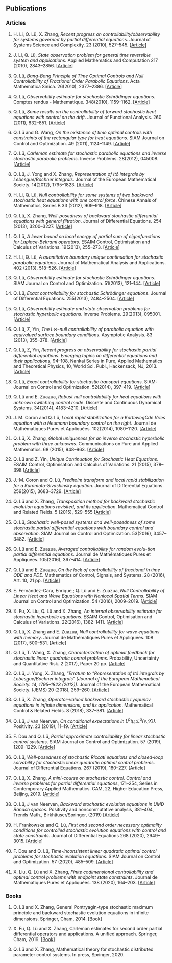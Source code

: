 ## Publications

### Articles

1. H. Li, Q. Lü, X. Zhang, *Recent progress on controllability/observability for systems governed by partial differential equations*. Journal of Systems Science and Complexity. 23 (2010), 527–545.  [[Article](https://doi.org/10.1007/s11424-010-0144-9)]

2. J. Li, Q. Lü, *State observation problem for general time reversible system and applications*. Applied Mathematics and Computation 217 (2010), 2843–2856.  [[Article](https://doi.org/10.1016/j.amc.2010.08.020)]

3. Q. Lü, *Bang-Bang Principle of Time Optimal Controls and Null Controllability of Fractional Order Parabolic Equations*. Acta Mathematica Sinica. 26(2010), 2377–2386. [[Article](https://doi.org/10.1007/s10114-010-9051-1)]

4. Q. Lü, *Observability estimate for stochastic Schrödinger equations*. Comptes rendus - Mathematique. 348(2010), 1159–1162. [[Article](https://doi.org/10.1016/j.crma.2010.10.016)]

5. Q. Lü, *Some results on the controllability of forward stochastic heat equations with control on the drift*. Journal of Functional Analysis. 260 (2011), 832–851. [[Article](https://doi.org/10.1016/j.jfa.2010.10.018)]

6. Q. Lü and G. Wang, *On the existence of time optimal controls with constraints of the rectangular type for heat equations*. SIAM Journal on Control and Optimization. 49 (2011), 1124–1149. [[Article](https://doi.org/10.1137/10081277X)]

7. Q. Lü, *Carleman estimate for stochastic parabolic equations and inverse stochastic parabolic problems*. Inverse Problems. 28(2012), 045008. [[Article](https://doi.org/10.1088/0266-5611/28/4/045008)]

8. Q. Lü, J. Yong and X. Zhang, *Representation of Itô integrals by Lebesgue/Bochner integrals*. Journal of the European Mathematical Society. 14(2012), 1795–1823. [[Article](https://doi.org/10.4171/JEMS/347)]

9. H. Li, Q. Lü, *Null controllability for some systems of two backward stochastic heat equations with one control force*. Chinese Annals of Mathematics, Series B 33 (2012), 909–918.  [[Article](https://doi.org/10.1007/s11401-012-0743-y)]

10. Q. Lü, X. Zhang, *Well-posedness of backward stochastic differential equations with general filtration*. Journal of Differential Equations. 254 (2013), 3200–3227.  [[Article](https://doi.org/10.1016/j.jde.2013.01.010)]

11. Q. Lü, *A lower bound on local energy of partial sum of eigenfunctions for Laplace-Beltrami operators*. ESAIM Control, Optimisation and Calculus of Variations. 19(2013), 255–273. [[Article](https://doi.org/10.1051/cocv/2012008)]

12. H. Li, Q. Lü, *A quantitative boundary unique continuation for stochastic parabolic equations*. Journal of Mathematical Analysis and Applications. 402 (2013), 518–526.  [[Article](https://doi.org/10.1016/j.jmaa.2013.01.038)]

13. Q. Lü, *Observability estimate for stochastic Schrödinger equations*. SIAM Journal on Control and Optimization. 51(2013), 121–144. [[Article](https://doi.org/10.1137/110830964)]

14. Q. Lü, *Exact controllability for stochastic Schrödinger equations*. Journal of Differential Equations. 255(2013), 2484–2504. [[Article](https://doi.org/10.1016/j.jde.2013.01.010)]

15. Q. Lü, *Observability estimate and state observation problems for stochastic hyperbolic equations*. Inverse Problems. 29(2013), 095001. [[Article](https://doi.org/10.1088/0266-5611/29/9/095011)]

16. Q. Lü,  Z, Yin, *The L∞-null controllability of parabolic equation with equivalued surface boundary conditions*. Asymptotic Analysis. 83 (2013), 355–378. [[Article](https://content.iospress.com/articles/asymptotic-analysis/asy1167)]

17. Q. Lü,  Z, Yin, *Recent progress on observability for stochastic partial differential equations. Emerging topics on differential equations and their applications*, 94–108, Nankai Series in Pure, Applied Mathematics and Theoretical Physics, 10, World Sci. Publ., Hackensack, NJ, 2013. [[Article](https://doi.org/10.1142/9789814449755_0008)]

18. Q. Lü, *Exact controllability for stochastic transport equations*. SIAM: Journal on Control and Optimization. 52(2014), 397–419. [[Article](https://doi.org/10.1137/130910373)]

19. Q. Lü and E. Zuazua, *Robust null controllability for heat equations with unknown switching control mode*. Discrete and Continuous Dynamical Systems. 34(2014), 4183–4210. [[Article](https://doi.org/10.3934/dcds.2014.34.4183)]

20. J. M. Coron and Q. Lü, *Local rapid stabilization for a KortewegCde Vries equation with a Neumann boundary control on the right*. Journal de Mathématiques Pures et Appliquées. 102(2014), 1080–1120. [[Article](https://doi.org/10.1016/j.matpur.2014.03.004)]

21. Q. Lü, X. Zhang, *Global uniqueness for an inverse stochastic hyperbolic problem with three unknowns*. Communications on Pure and Applied Mathematics. 68 (2015), 948–963. [[Article](https://doi.org/10.1002/cpa.21503)]

22. Q. Lü and Z. Yin, *Unique Continuation for Stochastic Heat Equations*. ESAIM Control, Optimisation and Calculus of Variations. 21 (2015), 378–398 [[Article](https://doi.org/10.1051/cocv/2014027)]

23. J.-M. Coron and Q. Lü, *Fredholm transform and local rapid stabilization for a Kuramoto-Sivashinsky equation*. Journal of Diﬀerential Equations. 259(2015), 3683–3729. [[Article](https://doi.org/10.1016/j.jde.2015.05.001)]

24. Q. Lü and X. Zhang, *Transposition method for backward stochastic evolution equations revisited, and its application*. Mathematical Control and Related Fields. 5 (2015), 529–555  [[Article](https://doi.org/10.3934/mcrf.2015.5.529)]

25. Q. Lü, *Stochastic well-posed systems and well-posedness of some stochastic partial diﬀerential equations with boundary control and observation*. SIAM Journal on Control and Optimization. 53(2016), 3457–3482.  [[Article](https://doi.org/10.1137/151002605)]

26. Q. Lü and E. Zuazua, *Averaged controllability for random evolu-tion partial differential equations*. Journal de Mathématiques Pures et Appliquées. 105(2016), 367–414.  [[Article](https://doi.org/10.1016/j.matpur.2015.11.004)]

27. Q. Lü and E. Zuazua, *On the lack of controllability of fractional in time ODE and PDE*. Mathematics of Control, Signals, and Systems. 28 (2016), Art. 10, 21 pp.  [[Article](https://doi.org/10.1007/s00498-016-0162-9)]

28. E. Fernández-Cara, Enrique,; Q. Lü and E. Zuazua, *Null Controllability of Linear Heat and Wave Equations with Nonlocal Spatial Terms*. SIAM Journal on Control and Optimization. 54 (2016), 2009–2019.  [[Article](https://doi.org/10.1137/15M1044291)]

29. X. Fu, X. Liu, Q. Lü and X. Zhang, *An internal observability estimate for stochastic hyperbolic equations*. ESAIM Control, Optimisation and Calculus of Variations. 22(2016), 1382–1411. [[Article](https://doi.org/10.1051/cocv/2016042)]

30. Q. Lü, X. Zhang and E. Zuazua, *Null controllability for wave equations with memory*. Journal de Mathématiques Pures et Appliquées. 108 (2017), 500–531.  [[Article](https://doi.org/10.1016/j.matpur.2017.05.001)]


31. Q. Lü,  T. Wang, X. Zhang, *Characterization of optimal feedback for stochastic linear quadratic control problems*. Probability, Uncertainty and Quantitative Risk. 2 (2017), Paper 20 pp.  [[Article](https://doi.org/10.1186/s41546-017-0022-7)]

32. Q. Lü,  J. Yong, X. Zhang, *"Erratum to "Representation of Itô integrals by Lebesgue/Bochner integrals" (Journal of the European Mathematical Society. 14, 1795–1823 (2012))*. Journal of the European Mathematical Society. (JEMS) 20 (2018), 259–260. [[Article](https://doi.org/10.4171/JEMS/765)]

33. Q. Lü, X. Zhang, *Operator-valued backward stochastic Lyapunov equations in infinite dimensions, and its application*. Mathematical Control & Related Fields. 8 (2018), 337–381.  [[Article](https://doi.org/10.3934/mcrf.2018014)]

34. Q. Lü,  J van Neerven, *On conditional expectations in $L^p(\mu,;L^q(\nu,;X))$*. Positivity. 23 (2019), 11–19.   [[Article](https://doi.org/10.1007/s11117-018-0589-y)]

35. F. Dou and Q. Lü, *Partial approximate controllability for linear stochastic control systems*. SIAM Journal on Control and Optimization. 57 (2019), 1209–1229.  [[Article](https://doi.org/10.1137/18M1164640)]

36. Q. Lü, *Well-posedness of stochastic Riccati equations and closed-loop solvability for stochastic linear quadratic optimal control problems*. Journal of Differential Equations. 267 (2019), 180–227.  [[Article](https://doi.org/10.1016/j.jde.2019.01.008)]

37.  Q. Lü, X. Zhang, *A mini-course on stochastic control. Control and inverse problems for partial differential equations*, 171–254, Series in Contemporary Applied Mathematics. CAM, 22, Higher Education Press, Beijing, 2019.  [[Article](https://www.worldscientific.com/series/cam-bs)]

38.  Q. Lü,  J van Neerven, *Backward stochastic evolution equations in UMD Banach spaces*. Positivity and noncommutative analysis, 381–404, Trends Math., Birkhäuser/Springer,  (2019)  [[Article](https://doi.org/10.1007/978-3-030-10850-2_21)]

39. H. Frankowska and Q. Lü, *First and second order necessary optimality conditions for controlled stochastic evolution equations with control and state constraints*. Journal of Differential Equations 268 (2020), 2949–3015.  [[Article](https://doi.org/10.1016/j.jde.2019.09.045)]

40. F. Dou and Q. Lü, *Time-inconsistent linear quadratic optimal control problems for stochastic evolution equations*. SIAM Journal on Control and Optimization. 57 (2020), 485–509.  [[Article](https://doi.org/10.1137/19M1250339)]

41. X. Liu, Q. Lü and X. Zhang, *Finite codimensional controllability and optimal control problems with endpoint state constraints*. Journal de Mathématiques Pures et Appliquées. 138 (2020), 164–203.  [[Article](https://doi.org/10.1016/j.matpur.2020.03.004)]


### Books

1. Q. Lü and X. Zhang, General Pontryagin-type stochastic maximum principle and backward stochastic evolution equations in inﬁnite dimensions. Springer, Cham, 2014. [[Book](https://doi.org/10.1007/978-3-319-06632-5)]

2. X. Fu, Q. Lü and X. Zhang, Carleman estimates for second order partial differential operators and applications. A unified approach. Springer, Cham, 2019.  [[Book](https://doi.org/10.1007/978-3-030-29530-1)]

3. Q. Lü and X. Zhang, Mathematical theory for stochastic distributed parameter control systems. In press, Springer, 2020.

